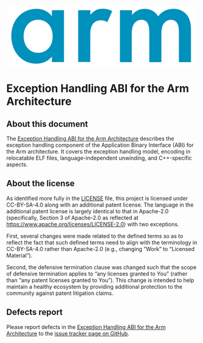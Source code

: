 <div align="center">
   <img src="Arm_logo_blue_RGB.svg" />
</div>

# Exception Handling ABI for the Arm Architecture

## About this document

The [Exception Handling ABI for the Arm Architecture](ehabi32.rst) describes the
exception handling component of the Application Binary Interface (ABI) for the
Arm architecture. It covers the exception handling model, encoding in
relocatable ELF files, language-independent unwinding, and C++-specific aspects.

## About the license

As identified more fully in the [LICENSE](LICENSE) file, this project
is licensed under CC-BY-SA-4.0 along with an additional patent
license.  The language in the additional patent license is largely
identical to that in Apache-2.0 (specifically, Section 3 of Apache-2.0
as reflected at https://www.apache.org/licenses/LICENSE-2.0) with two
exceptions.

First, several changes were made related to the defined terms so as to
reflect the fact that such defined terms need to align with the
terminology in CC-BY-SA-4.0 rather than Apache-2.0 (e.g., changing
“Work” to “Licensed Material”).

Second, the defensive termination clause was changed such that the
scope of defensive termination applies to “any licenses granted to
You” (rather than “any patent licenses granted to You”).  This change
is intended to help maintain a healthy ecosystem by providing
additional protection to the community against patent litigation
claims.

## Defects report

Please report defects in the [Exception Handling ABI for the Arm
Architecture](ehabi32.rst) to the [issue tracker page on
GitHub](https://github.com/ARM-software/abi-aa/issues).
